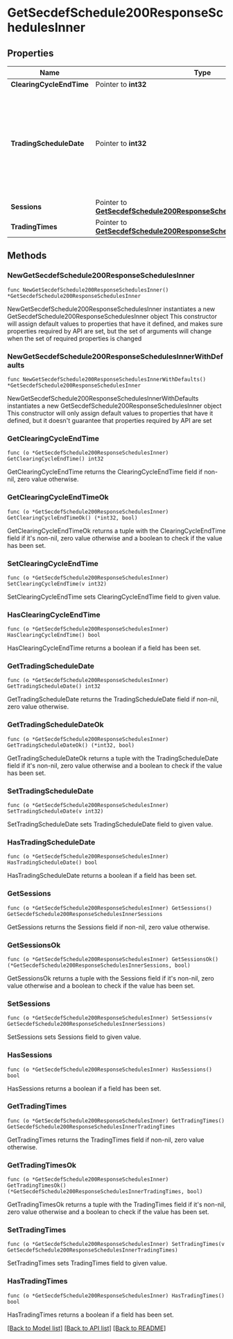 # GetSecdefSchedule200ResponseSchedulesInner

## Properties

Name | Type | Description | Notes
------------ | ------------- | ------------- | -------------
**ClearingCycleEndTime** | Pointer to **int32** |  | [optional] 
**TradingScheduleDate** | Pointer to **int32** | 20000101 stands for any Sat, 20000102 stands for any Sun, ... 20000107 stands for any Fri. Any other date stands for itself. | [optional] 
**Sessions** | Pointer to [**GetSecdefSchedule200ResponseSchedulesInnerSessions**](GetSecdefSchedule200ResponseSchedulesInnerSessions.md) |  | [optional] 
**TradingTimes** | Pointer to [**GetSecdefSchedule200ResponseSchedulesInnerTradingTimes**](GetSecdefSchedule200ResponseSchedulesInnerTradingTimes.md) |  | [optional] 

## Methods

### NewGetSecdefSchedule200ResponseSchedulesInner

`func NewGetSecdefSchedule200ResponseSchedulesInner() *GetSecdefSchedule200ResponseSchedulesInner`

NewGetSecdefSchedule200ResponseSchedulesInner instantiates a new GetSecdefSchedule200ResponseSchedulesInner object
This constructor will assign default values to properties that have it defined,
and makes sure properties required by API are set, but the set of arguments
will change when the set of required properties is changed

### NewGetSecdefSchedule200ResponseSchedulesInnerWithDefaults

`func NewGetSecdefSchedule200ResponseSchedulesInnerWithDefaults() *GetSecdefSchedule200ResponseSchedulesInner`

NewGetSecdefSchedule200ResponseSchedulesInnerWithDefaults instantiates a new GetSecdefSchedule200ResponseSchedulesInner object
This constructor will only assign default values to properties that have it defined,
but it doesn't guarantee that properties required by API are set

### GetClearingCycleEndTime

`func (o *GetSecdefSchedule200ResponseSchedulesInner) GetClearingCycleEndTime() int32`

GetClearingCycleEndTime returns the ClearingCycleEndTime field if non-nil, zero value otherwise.

### GetClearingCycleEndTimeOk

`func (o *GetSecdefSchedule200ResponseSchedulesInner) GetClearingCycleEndTimeOk() (*int32, bool)`

GetClearingCycleEndTimeOk returns a tuple with the ClearingCycleEndTime field if it's non-nil, zero value otherwise
and a boolean to check if the value has been set.

### SetClearingCycleEndTime

`func (o *GetSecdefSchedule200ResponseSchedulesInner) SetClearingCycleEndTime(v int32)`

SetClearingCycleEndTime sets ClearingCycleEndTime field to given value.

### HasClearingCycleEndTime

`func (o *GetSecdefSchedule200ResponseSchedulesInner) HasClearingCycleEndTime() bool`

HasClearingCycleEndTime returns a boolean if a field has been set.

### GetTradingScheduleDate

`func (o *GetSecdefSchedule200ResponseSchedulesInner) GetTradingScheduleDate() int32`

GetTradingScheduleDate returns the TradingScheduleDate field if non-nil, zero value otherwise.

### GetTradingScheduleDateOk

`func (o *GetSecdefSchedule200ResponseSchedulesInner) GetTradingScheduleDateOk() (*int32, bool)`

GetTradingScheduleDateOk returns a tuple with the TradingScheduleDate field if it's non-nil, zero value otherwise
and a boolean to check if the value has been set.

### SetTradingScheduleDate

`func (o *GetSecdefSchedule200ResponseSchedulesInner) SetTradingScheduleDate(v int32)`

SetTradingScheduleDate sets TradingScheduleDate field to given value.

### HasTradingScheduleDate

`func (o *GetSecdefSchedule200ResponseSchedulesInner) HasTradingScheduleDate() bool`

HasTradingScheduleDate returns a boolean if a field has been set.

### GetSessions

`func (o *GetSecdefSchedule200ResponseSchedulesInner) GetSessions() GetSecdefSchedule200ResponseSchedulesInnerSessions`

GetSessions returns the Sessions field if non-nil, zero value otherwise.

### GetSessionsOk

`func (o *GetSecdefSchedule200ResponseSchedulesInner) GetSessionsOk() (*GetSecdefSchedule200ResponseSchedulesInnerSessions, bool)`

GetSessionsOk returns a tuple with the Sessions field if it's non-nil, zero value otherwise
and a boolean to check if the value has been set.

### SetSessions

`func (o *GetSecdefSchedule200ResponseSchedulesInner) SetSessions(v GetSecdefSchedule200ResponseSchedulesInnerSessions)`

SetSessions sets Sessions field to given value.

### HasSessions

`func (o *GetSecdefSchedule200ResponseSchedulesInner) HasSessions() bool`

HasSessions returns a boolean if a field has been set.

### GetTradingTimes

`func (o *GetSecdefSchedule200ResponseSchedulesInner) GetTradingTimes() GetSecdefSchedule200ResponseSchedulesInnerTradingTimes`

GetTradingTimes returns the TradingTimes field if non-nil, zero value otherwise.

### GetTradingTimesOk

`func (o *GetSecdefSchedule200ResponseSchedulesInner) GetTradingTimesOk() (*GetSecdefSchedule200ResponseSchedulesInnerTradingTimes, bool)`

GetTradingTimesOk returns a tuple with the TradingTimes field if it's non-nil, zero value otherwise
and a boolean to check if the value has been set.

### SetTradingTimes

`func (o *GetSecdefSchedule200ResponseSchedulesInner) SetTradingTimes(v GetSecdefSchedule200ResponseSchedulesInnerTradingTimes)`

SetTradingTimes sets TradingTimes field to given value.

### HasTradingTimes

`func (o *GetSecdefSchedule200ResponseSchedulesInner) HasTradingTimes() bool`

HasTradingTimes returns a boolean if a field has been set.


[[Back to Model list]](../README.md#documentation-for-models) [[Back to API list]](../README.md#documentation-for-api-endpoints) [[Back to README]](../README.md)


